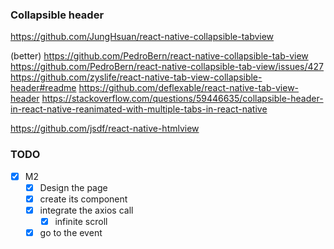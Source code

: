 ### Collapsible header
https://github.com/JungHsuan/react-native-collapsible-tabview

(better)
https://github.com/PedroBern/react-native-collapsible-tab-view
https://github.com/PedroBern/react-native-collapsible-tab-view/issues/427
https://github.com/zyslife/react-native-tab-view-collapsible-header#readme
https://github.com/deflexable/react-native-tab-view-header
https://stackoverflow.com/questions/59446635/collapsible-header-in-react-native-reanimated-with-multiple-tabs-in-react-native


https://github.com/jsdf/react-native-htmlview
### TODO

- [x] M2
  - [x] Design the page
  - [x] create its component
  - [x] integrate the axios call 
    - [x] infinite scroll
  - [x] go to the event